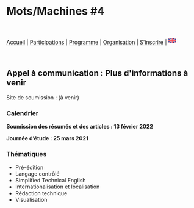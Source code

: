 # Mots/Machines #4

<br>

[Accueil](https://motsmachines.github.io/2022/fr) | [Participations](https://motsmachines.github.io/2022/fr/cfp) | [Programme](https://motsmachines.github.io/2022/fr/program) | [Organisation](https://motsmachines.github.io/2022/fr/orga) | [S'inscrire](https://motsmachines.github.io/2022/fr/registration) | [<img src="EN.png" width="20">](https://motsmachines.github.io/2022/en/cfp)

<br>

## Appel à communication : Plus d'informations à venir

Site de soumission : (à venir)

### Calendrier

**Soumission des résumés et des articles : 13 février 2022**

**Journée d’étude : 25 mars 2021**

### Thématiques

* Pré-édition
* Langage contrôlé
* Simplified Technical English
* Internationalisation et localisation
* Rédaction technique
* Visualisation
